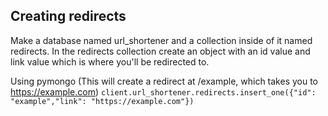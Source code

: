 ## Creating redirects
Make a database named url_shortener and a collection inside of it named redirects. In the redirects collection create an object with an id value and link value which is where you'll be redirected to.

Using pymongo (This will create a redirect at /example, which takes you to https://example.com)
``client.url_shortener.redirects.insert_one({"id": "example","link": "https://example.com"})``

